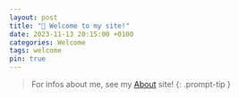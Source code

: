 ```yaml
---
layout: post
title: "👋 Welcome to my site!"
date: 2023-11-13 20:15:00 +0100
categories: Welcome
tags: welcome
pin: true
---
```


> For infos about me, see my [About](/about) site!
{: .prompt-tip }
